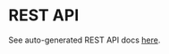 # REST API

See auto-generated REST API docs [here](https://econia.dev/api).

<!---
To update, see instructions in `/src/doc/doc-site/README.md`.
-->
